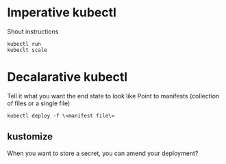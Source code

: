 # Imperative kubectl
Shout instructions
~~~~
kubectl run
kubeclt scale
~~~~

# Decalarative kubectl
Tell it what you want the end state to look like
Point to manifests (collection of files or a single file)
~~~~
kubectl deploy -f \<manifest file\>
~~~~
## kustomize
When you want to store a secret, you can amend your deployment?
